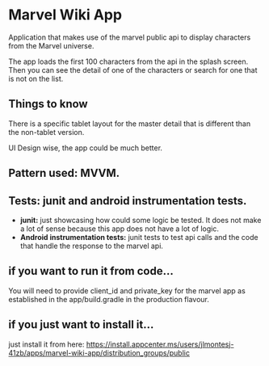 # Marvel Wiki App

Application that makes use of the marvel public api to display characters from the Marvel universe.

The app loads the first 100 characters from the api in the splash screen. Then you can see the
detail of one of the characters or search for one that is not on the list.

## Things to know

There is a specific tablet layout for the master detail that is different than the non-tablet
version.

UI Design wise, the app could be much better.

## Pattern used: MVVM.

## Tests: junit and android instrumentation tests.

- **junit:** just showcasing how could some logic be tested. It does not make a lot of sense because
  this app does not have a lot of logic.
- **Android instrumentation tests:** junit tests to test api calls and the code that handle the
  response to the marvel api.

## if you want to run it from code...

You will need to provide client_id and private_key for the marvel app as established in the
app/build.gradle in the production flavour.

## if you just want to install it...

just install it from
here: https://install.appcenter.ms/users/jlmontesj-41zb/apps/marvel-wiki-app/distribution_groups/public